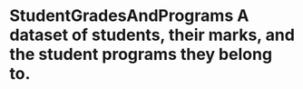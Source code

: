 # StudentGradesAndPrograms A dataset of students, their marks, and the student programs they belong to.
